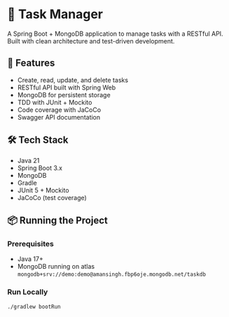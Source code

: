 # 📝 Task Manager

A Spring Boot + MongoDB application to manage tasks with a RESTful API. Built with clean architecture and test-driven development.

## 🚀 Features

- Create, read, update, and delete tasks
- RESTful API built with Spring Web
- MongoDB for persistent storage
- TDD with JUnit + Mockito
- Code coverage with JaCoCo
- Swagger API documentation

## 🛠 Tech Stack

- Java 21
- Spring Boot 3.x
- MongoDB
- Gradle
- JUnit 5 + Mockito
- JaCoCo (test coverage)

## 📦 Running the Project

### Prerequisites

- Java 17+
- MongoDB running on atlas `mongodb+srv://demo:demo@amansingh.fbp6oje.mongodb.net/taskdb`

### Run Locally

```bash
./gradlew bootRun
